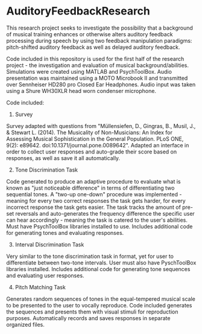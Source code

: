 # AuditoryFeedbackResearch

This research project seeks to investigate the possibility that a background of musical training enhances or otherwise alters auditory feedback processing during speech by using two feedback manipulation paradigms: pitch-shifted auditory feedback as well as delayed auditory feedback.

Code included in this repository is used for the first half of the research project - the investigation and evaluation of musical background/abilities. Simulations were created using MATLAB and PsychToolBox. Audio presentation was maintained using a MOTO Microbook II and transmitted over Sennheiser HD280 pro Closed Ear Headphones. Audio input was taken using a Shure WH30XLR head worn condenser microphone.

Code included:

1. Survey

Survey adapted with questions from "Müllensiefen, D., Gingras, B., Musil, J., & Stewart L. (2014). The Musicality of Non-Musicians: An Index for Assessing Musical Sophistication in the General Population. PLoS ONE, 9(2): e89642. doi:10.1371/journal.pone.0089642". Adapted an interface in order to collect user responses and auto-grade their score based on responses, as well as save it all automatically.

2. Tone Discrimination Task 

Code generated to produce an adaptive procedure to evaluate what is known as "just noticeable difference" in terms of differentiating two sequential tones. A "two-up one-down" procedure was implemented - meaning for every two correct responses the task gets harder, for every incorrect response the task gets easier. The task tracks the amount of pre-set reversals and auto-generates the frequency difference the specific user can hear accordingly - meaning the task is catered to the user's abilities. Must have PsychToolBox libraries installed to use. Includes additional code for generating tones and evaluating responses.

3. Interval Discrimination Task

Very similar to the tone discrimination task in format, yet for user to differentiate between two-tone intervals. User must also have PyschToolBox libraries installed. Includes additional code for generating tone sequences and evaluating user responses.

4. Pitch Matching Task

Generates random sequences of tones in the equal-tempered musical scale to be presented to the user to vocally reproduce. Code included generates the sequences and presents them with visual stimuli for reproduction purposes. Automatically records and saves responses in separate organized files.
